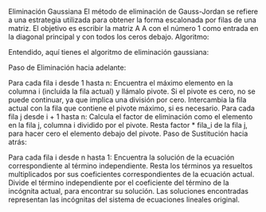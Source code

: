 Eliminación Gaussiana
El método de eliminación de Gauss-Jordan se refiere a una estrategia utilizada para obtener la forma escalonada por filas de una matriz. 
El objetivo es escribir la matriz A A con el número 1 como entrada en la diagonal principal y con todos los ceros debajo.
Algoritmo:

Entendido, aquí tienes el algoritmo de eliminación gaussiana:

Paso de Eliminación hacia adelante:

Para cada fila i desde 1 hasta n:
Encuentra el máximo elemento en la columna i (incluida la fila actual) y llámalo pivote.
Si el pivote es cero, no se puede continuar, ya que implica una división por cero.
Intercambia la fila actual con la fila que contiene el pivote máximo, si es necesario.
Para cada fila j desde i + 1 hasta n:
Calcula el factor de eliminación como el elemento en la fila j, columna i dividido por el pivote.
Resta factor * fila_i de la fila j, para hacer cero el elemento debajo del pivote.
Paso de Sustitución hacia atrás:

Para cada fila i desde n hasta 1:
Encuentra la solución de la ecuación correspondiente al término independiente.
Resta los términos ya resueltos multiplicados por sus coeficientes correspondientes de la ecuación actual.
Divide el término independiente por el coeficiente del término de la incógnita actual, para encontrar su solución.
Las soluciones encontradas representan las incógnitas del sistema de ecuaciones lineales original.
